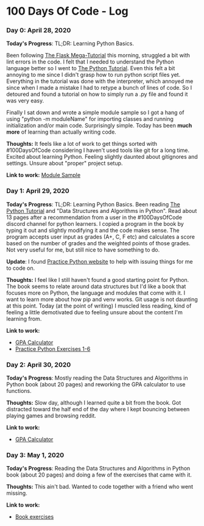 # 100 Days Of Code - Log

### Day 0: April 28, 2020

**Today's Progress**: TL;DR: Learning Python Basics. 

Been following [The Flask Mega-Tutorial](https://blog.miguelgrinberg.com/post/the-flask-mega-tutorial-part-i-hello-world) this morning, struggled a bit with lint errors in the code. I felt that I needed to understand the Python language better so I went to [The Python Tutorial](https://docs.python.org/3/tutorial/). Even this felt a bit annoying to me since I didn't grasp how to run python script files yet. Everything in the tutorial was done with the interpreter, which annoyed me since when I made a mistake I had to retype a bunch of lines of code. So I detoured and found a tutorial on how to simply run a .py file and found it was very easy. 

Finally I sat down and wrote a simple module sample so I got a hang of using "python -m moduleName" for importing classes and running initialization and/or main code. Surprisingly simple. Today has been **much more** of learning than actually writing code.

**Thoughts:** It feels like a lot of work to get things sorted with #100DaysOfCode considering I haven't used tools like git for a long time. Excited about learning Python. Feeling slightly daunted about gitignores and settings. Unsure about "proper" project setup.

**Link to work:** [Module Sample](https://github.com/SauceChord/learning-python/tree/master/Module%20Sample)

### Day 1: April 29, 2020

**Today's Progress**: TL;DR: Learning Python Basics. Been reading [The Python Tutorial](https://docs.python.org/3/tutorial/) and "Data Structures and Algorithms in Python". Read about 13 pages after a recommendation from a user in the #100DaysOfCode discord channel for python learners. I copied a program in the book by typing it out and slightly modifying it and the code makes sense. The program accepts user input as grades (A+, C, F etc) and calculates a score based on the number of grades and the weighted points of those grades. Not very useful for me, but still nice to have something to do.

**Update**: I found [Practice Python website](https://www.practicepython.org/) to help with issuing things for me to code on. 

**Thoughts:** I feel like I still haven't found a good starting point for Python. The book seems to relate around data structures but I'd like a book that focuses more on Python, the language and modules that come with it. I want to learn more about how pip and venv works. Git usage is not daunting at this point. Today (at the point of writing) I muscled less reading, kind of feeling a little demotivated due to feeling unsure about the content I'm learning from.

**Link to work:** 
- [GPA Calculator](https://github.com/SauceChord/learning-python/blob/master/GPA/__main__.py)
- [Practice Python Exercises 1-6](https://github.com/SauceChord/learning-python/tree/master/practicepython)

### Day 2: April 30, 2020

**Today's Progress**: Mostly reading the Data Structures and Algorithms in Python book (about 20 pages) and reworking the GPA calculator to use functions.

**Thoughts:** Slow day, although I learned quite a bit from the book. Got distracted toward the half end of the day where I kept bouncing between playing games and browsing reddit.

**Link to work:** 
- [GPA Calculator](https://github.com/SauceChord/learning-python/blob/8c66c9c70b0efcd8e40bd4af78c8ce82844d7707/GPA/__main__.py)

### Day 3: May 1, 2020

**Today's Progress**: Reading the Data Structures and Algorithms in Python book (about 20 pages) and doing a few of the exercises that came with it.

**Thoughts:** This ain't bad. Wanted to code together with a friend who went missing.

**Link to work:** 
- [Book exercises](https://github.com/SauceChord/learning-python/tree/eef70d809a3ed82fc2c9e8ac64253d7e372b7440/book_exercises)

